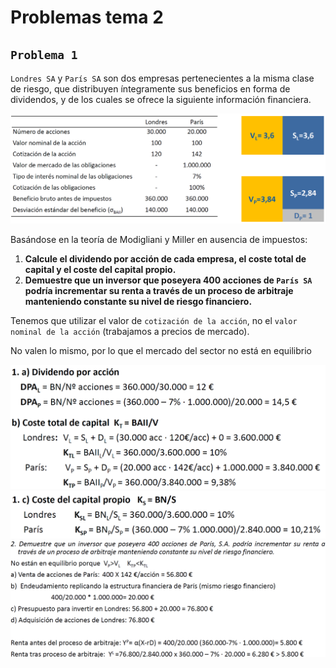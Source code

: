 # Problemas tema 2

## `Problema 1`

`Londres SA` y `París SA` son dos empresas pertenecientes a la misma clase de riesgo, que distribuyen íntegramente sus beneficios en forma de dividendos, y de los cuales se ofrece la siguiente información financiera.

![img](../images/tema-2/ejercicio-1-londres-paris.png)

Basándose en la teoría de Modigliani y Miller en ausencia de impuestos:

1. **Calcule el dividendo por acción de cada empresa, el coste total de capital y el coste del capital propio.**
2. **Demuestre que un inversor que poseyera 400 acciones de `París SA` podría incrementar su renta a través de un proceso de arbitraje manteniendo constante su nivel de riesgo financiero.**

Tenemos que utilizar el valor de `cotización de la acción`, no el `valor nominal de la acción` (trabajamos a precios de mercado).

No valen lo mismo, por lo que el mercado del sector no está en equilibrio

![img](../images/tema-2/ejercicio-1-solucion-1ab.png)
![img](../images/tema-2/ejercicio-1-solucion-1c.png)
![img](../images/tema-2/ejercicio-1-solucion-2.png)
